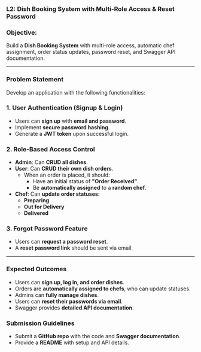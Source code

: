 ### **L2: Dish Booking System with Multi-Role Access & Reset Password**

### **Objective:**

Build a **Dish Booking System** with multi-role access, automatic chef assignment, order status updates, password reset, and Swagger API documentation.

---

### **Problem Statement**

Develop an application with the following functionalities:

### **1. User Authentication (Signup & Login)**

- Users can **sign up** with **email and password**.
- Implement **secure password hashing**.
- Generate a **JWT token** upon successful login.

### **2. Role-Based Access Control**

- **Admin**: Can **CRUD all dishes**.
- **User**: Can **CRUD their own dish orders**.
  - When an order is placed, it should:
    - Have an initial status of **"Order Received"**.
    - Be **automatically assigned** to a **random chef**.
- **Chef**: Can **update order statuses**:
  - **Preparing**
  - **Out for Delivery**
  - **Delivered**

### **3. Forgot Password Feature**

- Users can **request a password reset**.
- A **reset password link** should be sent via email.

---

### **Expected Outcomes**

- Users can **sign up, log in, and order dishes**.
- Orders are **automatically assigned to chefs**, who can update statuses.
- Admins can **fully manage dishes**.
- Users can **reset their passwords via email**.
- Swagger provides **detailed API documentation**.

### **Submission Guidelines**

- Submit a **GitHub repo** with the code and **Swagger documentation**.
- Provide a **README** with setup and API details.
